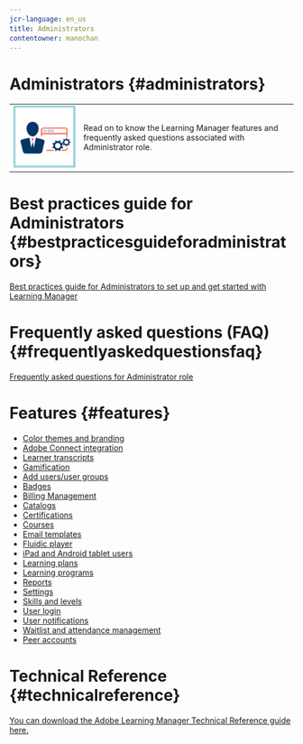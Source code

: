 ```yaml
---
jcr-language: en_us
title: Administrators
contentowner: manochan
---
```



# Administrators {#administrators}

<table> 
 <tbody>
  <tr> 
   <td><img src="assets/administrator2.png"></td> 
   <td><p>Read on to know the Learning Manager features and frequently asked questions associated with Administrator role. </p></td> 
  </tr> 
 </tbody>
</table>

# Best practices guide for Administrators {#bestpracticesguideforadministrators}

[Best practices guide for Administrators to set up and get started with Learning Manager](administrators/getting-started.md)

# Frequently asked questions (FAQ) {#frequentlyaskedquestionsfaq}

[Frequently asked questions for Administrator role](administrators/frequently-asked-questions-for-administrators.md)

# Features {#features}

* [Color themes and branding](administrators/feature-summary/themes.md)
* [Adobe Connect integration](administrators/feature-summary/adobeconnect-integration.md)
* [Learner transcripts](/captivate-prime/administrators/feature-summary/learner-transcripts.html)
* [Gamification](administrators/feature-summary/gamification.md)
* [Add users/user groups](administrators/feature-summary/add-users-user-groups.md)
* [Badges](administrators/feature-summary/badges.md)
* [Billing Management](administrators/feature-summary/billing-management.md)
* [Catalogs](administrators/feature-summary/catalogs.md)
* [Certifications](administrators/feature-summary/certifications.md)
* [Courses](administrators/feature-summary/courses.md)
* [Email templates](administrators/feature-summary/email-templates.md)
* [Fluidic player](administrators/feature-summary/fluidic-player.md)
* [iPad and Android tablet users](administrators/feature-summary/ipad-android-tablet-users.md)
* [Learning plans](administrators/feature-summary/learning-plans.md)
* [Learning programs](administrators/feature-summary/learning-programs.md)
* [Reports](administrators/feature-summary/reports.md)
* [Settings](administrators/feature-summary/settings.md)
* [Skills and levels](administrators/feature-summary/skills-levels.md)
* [User login](administrators/feature-summary/user-login.md)
* [User notifications](administrators/feature-summary/user-notifications.md)
* [Waitlist and attendance management](administrators/feature-summary/waitlist-attendance-management.md)
* [Peer accounts](administrators/feature-summary/peer-account.md)

# Technical Reference {#technicalreference}

[You can download the Adobe Learning Manager Technical Reference guide here.](assets/technicaloverview.pdf)  
